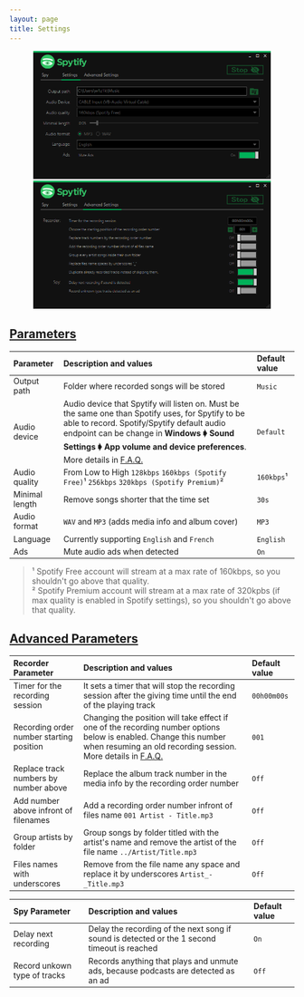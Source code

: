 ```yaml
---
layout: page
title: Settings
---
```


<p align="center">
    <a href="./assets/images/ui_settings.png">
        <img alt="Spotify Core Settings" width="420" height="auto" src="./assets/images/ui_settings.png"/>
    </a>
    <a href="./assets/images/ui_advanced_settings.png">
        <img alt="Spotify Recorder and Watcher Settings" width="420" height="auto" src="./assets/images/ui_advanced_settings.png"/>
    </a>
</p>

## [Parameters](#parameters)

| Parameter               | Description and values                 | Default value  |
|:------------------------|:---------------------------------------|:---------------|
| Output path             | Folder where recorded songs will be stored | `Music`     |
| Audio device            | Audio device that Spytify will listen on. Must be the same one than Spotify uses, for Spytify to be able to record. Spotify/Spytify default audio endpoint can be change in **Windows 🡂 Sound Settings 🡂 App volume and device preferences**. More details in [F.A.Q.](./faq.html#isolate-spotify-audio-endpoint) | `Default`   |
| Audio quality           | From Low to High `128kbps` `160kbps (Spotify Free)`¹ `256kbps` `320kbps (Spotify Premium)`² | `160kbps`¹ |
| Minimal length          | Remove songs shorter that the time set  | `30s`  |
| Audio format            | `WAV` and `MP3` (adds media info and album cover) | `MP3`    |
| Language               | Currently supporting `English` and `French` | `English` |
| Ads               | Mute audio ads when detected | `On` |

> ¹ Spotify Free account will stream at a max rate of 160kbps, so you shouldn't go above that quality.     
> ² Spotify Premium account will stream at a max rate of 320kpbs (if max quality is enabled in Spotify settings), so you shouldn't go above that quality.

## [Advanced Parameters](#advanced-parameters)

| Recorder Parameter                   | Description and values                 | Default value  |
|:-------------------------------------|:---------------------------------------|:---------------|
| Timer for the recording session      | It sets a timer that will stop the recording session after the giving time until the end of the playing track | `00h00m00s` |
| Recording order number starting position   | Changing the position will take effect if one of the recording number options below is enabled. Change this number when resuming an old recording session. More details in [F.A.Q.](./faq.html#recording-order-number) | `001` |
| Replace track numbers by number above      | Replace the album track number in the media info by the recording order number | `Off` |
| Add number above infront of filenames     | Add a recording order number infront of files name `001 Artist - Title.mp3` | `Off` |
| Group artists by folder              | Group songs by folder titled with the artist's name and remove the artist of the file name `../Artist/Title.mp3` | `Off` |
| Files names with underscores      | Remove from the file name any space and replace it by underscores `Artist_-_Title.mp3` | `Off` | 


| Spy Parameter                | Description and values                 | Default value  |
|:-----------------------------|:---------------------------------------|:---------------|
| Delay next recording         | Delay the recording of the next song if sound is detected or the 1 second timeout is reached | `On` |
| Record unkown type of tracks | Records anything that plays and unmute ads, because podcasts are detected as an ad  | `Off` |
